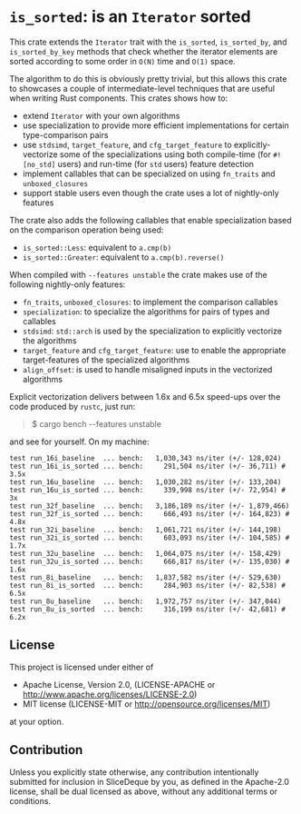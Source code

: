 # `is_sorted`: is an `Iterator` sorted

This crate extends the `Iterator` trait with the `is_sorted`, `is_sorted_by`,
and `is_sorted_by_key` methods that check whether the iterator elements are
sorted according to some order in `O(N)` time and `O(1)` space. 

The algorithm to do this is obviously pretty trivial, but this allows this crate
to showcases a couple of intermediate-level techniques that are useful when
writing Rust components. This crates shows how to:

* extend `Iterator` with your own algorithms
* use specialization to provide more efficient implementations for
  certain type-comparison pairs
* use `stdsimd`, `target_feature`, and `cfg_target_feature` to
  explicitly-vectorize some of the specializations using both compile-time (for
  `#![no_std]` users) and run-time (for `std` users) feature detection
* implement callables that can be specialized on using `fn_traits` and
  `unboxed_closures`
* support stable users even though the crate uses a lot of nightly-only features

The crate also adds the following callables that enable specialization based on
the comparison operation being used:

* `is_sorted::Less`: equivalent to `a.cmp(b)`
* `is_sorted::Greater`: equivalent to `a.cmp(b).reverse()`

When compiled with `--features unstable` the crate makes use of the following
nightly-only features:

* `fn_traits`, `unboxed_closures`: to implement the comparison callables
* `specialization`: to specialize the algorithms for pairs of types and callables
* `stdsimd`: `std::arch` is used by the specialization to explicitly vectorize the algorithms
* `target_feature` and `cfg_target_feature`: use to enable the appropriate
  target-features of the specialized algorithms
* `align_offset`: is used to handle misaligned inputs in the vectorized algorithms

Explicit vectorization delivers between 1.6x and 6.5x speed-ups over the code
produced by `rustc`, just run:

>$ cargo bench --features unstable

and see for yourself. On my machine:

```shell
test run_16i_baseline  ... bench:   1,030,343 ns/iter (+/- 128,024)
test run_16i_is_sorted ... bench:     291,504 ns/iter (+/- 36,711) # 3.5x
test run_16u_baseline  ... bench:   1,030,282 ns/iter (+/- 133,204) 
test run_16u_is_sorted ... bench:     339,998 ns/iter (+/- 72,954) # 3x
test run_32f_baseline  ... bench:   3,186,189 ns/iter (+/- 1,879,466)
test run_32f_is_sorted ... bench:     666,493 ns/iter (+/- 164,823) # 4.8x
test run_32i_baseline  ... bench:   1,061,721 ns/iter (+/- 144,198) 
test run_32i_is_sorted ... bench:     603,093 ns/iter (+/- 104,585) # 1.7x
test run_32u_baseline  ... bench:   1,064,075 ns/iter (+/- 158,429)
test run_32u_is_sorted ... bench:     666,817 ns/iter (+/- 135,030) # 1.6x
test run_8i_baseline   ... bench:   1,837,582 ns/iter (+/- 529,630)
test run_8i_is_sorted  ... bench:     284,903 ns/iter (+/- 82,538) # 6.5x
test run_8u_baseline   ... bench:   1,972,757 ns/iter (+/- 347,044)
test run_8u_is_sorted  ... bench:     316,199 ns/iter (+/- 42,681) # 6.2x
```

## License

This project is licensed under either of

* Apache License, Version 2.0, (LICENSE-APACHE or http://www.apache.org/licenses/LICENSE-2.0)
* MIT license (LICENSE-MIT or http://opensource.org/licenses/MIT)

at your option.

## Contribution

Unless you explicitly state otherwise, any contribution intentionally submitted
for inclusion in SliceDeque by you, as defined in the Apache-2.0 license, shall
be dual licensed as above, without any additional terms or conditions.
